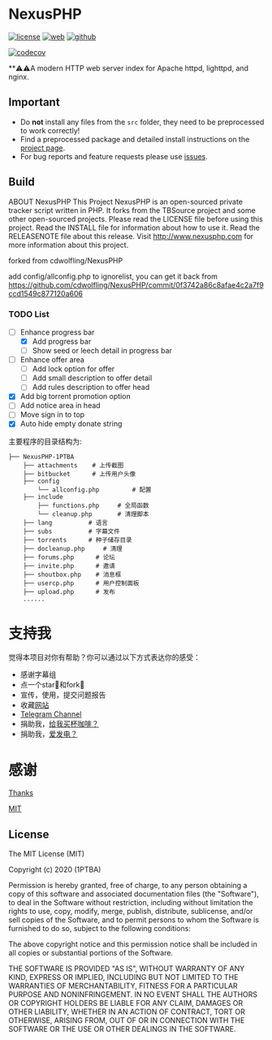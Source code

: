 # NexusPHP

[![license][license-img]][github] [![web][web-img]][web] [![github][github-img]][github]

[![codecov](https://codecov.io/gh/tgbot-collection/YYeTsBot/branch/master/graph/badge.svg?token=ZL1GCIF95D)](https://github.com/Joyist2021/NexusPHP-1PTBA)

**⚠️⚠️A modern HTTP web server index for Apache httpd, lighttpd, and nginx.


## Important

* Do **not** install any files from the `src` folder, they need to be
  preprocessed to work correctly!
* Find a preprocessed package and detailed install instructions on the
  [project page][web].
* For bug reports and feature requests please use [issues][github-issues].


## Build

ABOUT NexusPHP
This Project NexusPHP is an open-sourced private tracker script written in PHP.
It forks from the TBSource project and some other open-sourced projects.
Please read the LICENSE file before using this project.
Read the INSTALL file for information about how to use it.
Read the RELEASENOTE file about this release.
Visit http://www.nexusphp.com for more information about this project.

forked from cdwolfling/NexusPHP

add config/allconfig.php to ignorelist, you can get it back from https://github.com/cdwolfling/NexusPHP/commit/0f3742a86c8afae4c2a7f9ccd1549c877120a606

### TODO List
- [ ] Enhance progress bar
  - [x] Add progress bar
  - [ ] Show seed or leech detail in progress bar
- [ ] Enhance offer area
  - [ ] Add lock option for offer
  - [ ] Add small description to offer detail
  - [ ] Add rules description to offer head
- [x] Add big torrent promotion option
- [ ] Add notice area in head
- [ ] Move sign in to top
- [x] Auto hide empty donate string

主要程序的目录结构为:
```
├── NexusPHP-1PTBA
    ├── attachments    # 上传截图
    ├── bitbucket      # 上传用户头像
    ├── config
        └── allconfig.php         # 配置
    ├── include
        ├── functions.php     # 全局函数
        └── cleanup.php       # 清理脚本
    ├── lang          # 语言
    ├── subs          # 字幕文件
    ├── torrents      # 种子储存目录
    ├── docleanup.php     # 清理
    ├── forums.php      # 论坛
    ├── invite.php      # 邀请
    ├── shoutbox.php    # 消息框
    ├── usercp.php      # 用户控制面板
    ├── upload.php      # 发布
    ......
```

# 支持我

觉得本项目对你有帮助？你可以通过以下方式表达你的感受：

* 感谢字幕组
* 点一个star🌟和fork🍴
* 宣传，使用，提交问题报告
* 收藏[网站](https://1ptba.com/)
* [Telegram Channel](https://t.me/1ptba)
* 捐助我，[给我买杯咖啡？](https://1ptba.com/donate.php)
* 捐助我，[爱发电？](https://1ptba.com/donate.php)

# 感谢
[Thanks](THANKS.md)

[MIT](LICENSE)
## License

The MIT License (MIT)

Copyright (c) 2020 (1PTBA)

Permission is hereby granted, free of charge, to any person obtaining a copy
of this software and associated documentation files (the "Software"), to deal
in the Software without restriction, including without limitation the rights
to use, copy, modify, merge, publish, distribute, sublicense, and/or sell
copies of the Software, and to permit persons to whom the Software is
furnished to do so, subject to the following conditions:

The above copyright notice and this permission notice shall be included in
all copies or substantial portions of the Software.

THE SOFTWARE IS PROVIDED "AS IS", WITHOUT WARRANTY OF ANY KIND, EXPRESS OR
IMPLIED, INCLUDING BUT NOT LIMITED TO THE WARRANTIES OF MERCHANTABILITY,
FITNESS FOR A PARTICULAR PURPOSE AND NONINFRINGEMENT. IN NO EVENT SHALL THE
AUTHORS OR COPYRIGHT HOLDERS BE LIABLE FOR ANY CLAIM, DAMAGES OR OTHER
LIABILITY, WHETHER IN AN ACTION OF CONTRACT, TORT OR OTHERWISE, ARISING FROM,
OUT OF OR IN CONNECTION WITH THE SOFTWARE OR THE USE OR OTHER DEALINGS IN
THE SOFTWARE.



[web]: https://1ptba.com/
[github]: https://github.com/Joyist2021/NexusPHP-1PTBA
[github-issues]: https://github.com/Joyist2021/NexusPHP-1PTBA/issues
[release]: https://github.com/Joyist2021/NexusPHP-1PTBA/releases
[develop]: https://github.com/Joyist2021/NexusPHP-1PTBA/develop/
[node]: https://nodejs.org
[material-design-icons]: https://github.com/google/material-design-icons

[license-img]: https://img.shields.io/badge/license-MIT-a0a060.svg?style=flat-square
[web-img]: https://img.shields.io/badge/web-1ptba.com-a0a060.svg?style=flat-square
[github-img]: https://img.shields.io/badge/github-Joyist2021/NexusPHP-a0a060.svg?style=flat-square
